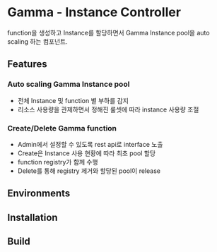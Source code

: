 # Gamma - Instance Controller
function을 생성하고 Instance를 할당하면서 Gamma Instance pool을 auto scaling 하는 컴포넌트.

## Features
### Auto scaling Gamma Instance pool
* 전체 Instance 및 function 별 부하를 감지
* 리소스 사용량을 관제하면서 정해진 룰셋에 따라 instance 사용량 조절
### Create/Delete Gamma function
* Admin에서 설정할 수 있도록 rest api로 interface 노출
* Create은 Instance 사용 현황에 따라 최초 pool 할당
* function registry가 함께 수행
* Delete를 통해 registry 제거와 할당된 pool이 release

## Environments
## Installation
## Build